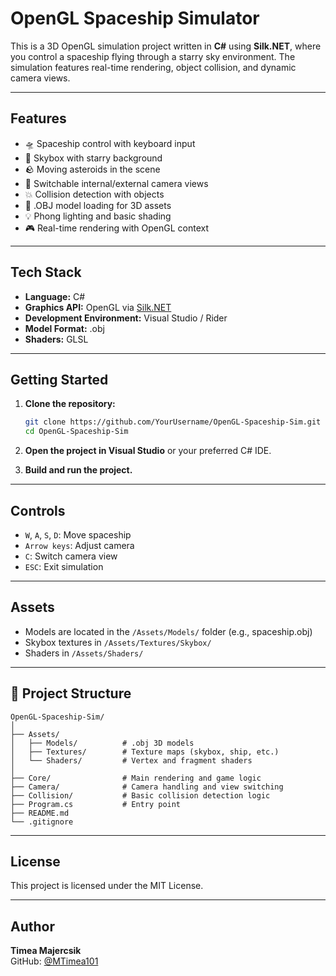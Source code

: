 # OpenGL Spaceship Simulator

This is a 3D OpenGL simulation project written in **C#** using **Silk.NET**, where you control a spaceship flying through a starry sky environment. The simulation features real-time rendering, object collision, and dynamic camera views.

---

## Features

- 🛸 Spaceship control with keyboard input
- 🌌 Skybox with starry background
- 🪨 Moving asteroids in the scene
- 🎥 Switchable internal/external camera views
- 💥 Collision detection with objects
- 🧱 .OBJ model loading for 3D assets
- 💡 Phong lighting and basic shading
- 🎮 Real-time rendering with OpenGL context

---

## Tech Stack

- **Language:** C#
- **Graphics API:** OpenGL via [Silk.NET](https://github.com/dotnet/Silk.NET)
- **Development Environment:** Visual Studio / Rider
- **Model Format:** .obj
- **Shaders:** GLSL

---

## Getting Started

1. **Clone the repository:**

   ```bash
   git clone https://github.com/YourUsername/OpenGL-Spaceship-Sim.git
   cd OpenGL-Spaceship-Sim
   ```

2. **Open the project in Visual Studio** or your preferred C# IDE.

3. **Build and run the project.**

---

## Controls

- `W`, `A`, `S`, `D`: Move spaceship
- `Arrow keys`: Adjust camera
- `C`: Switch camera view
- `ESC`: Exit simulation

---

## Assets

- Models are located in the `/Assets/Models/` folder (e.g., spaceship.obj)
- Skybox textures in `/Assets/Textures/Skybox/`
- Shaders in `/Assets/Shaders/`

---

## 📁 Project Structure

```
OpenGL-Spaceship-Sim/
│
├── Assets/
│   ├── Models/          # .obj 3D models
│   ├── Textures/        # Texture maps (skybox, ship, etc.)
│   └── Shaders/         # Vertex and fragment shaders
│
├── Core/                # Main rendering and game logic
├── Camera/              # Camera handling and view switching
├── Collision/           # Basic collision detection logic
├── Program.cs           # Entry point
├── README.md
└── .gitignore
```

---

## License

This project is licensed under the MIT License.

---

## Author

**Timea Majercsik**  
GitHub: [@MTimea101](https://github.com/MTimea101)
